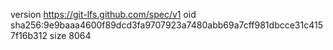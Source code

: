 version https://git-lfs.github.com/spec/v1
oid sha256:9e9baaa4600f89dcd3fa9707923a7480abb69a7cff981dbcce31c4157f16b312
size 8064
